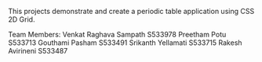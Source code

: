 
This projects demonstrate and create a  periodic table application using CSS 2D Grid.


Team Members:
Venkat Raghava Sampath S533978
Preetham Potu S533713
Gouthami Pasham S533491
Srikanth Yellamati S533715
Rakesh Avirineni S533487